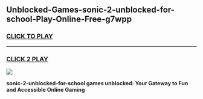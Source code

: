 
## Unblocked-Games-sonic-2-unblocked-for-school-Play-Online-Free-g7wpp
<h3>
<a href="https://premium76.site?title=sonic-2-unblocked-for-school&ref=26A">CLICK TO PLAY</a></h3>
<hr>

<h3>
<a href="https://premium76.site?title=sonic-2-unblocked-for-school&ref=26A">CLICK 2 PLAY</a>
  
</h3>

<a href="https://premium76.site?title=sonic-2-unblocked-for-school&ref=26A"><img src="https://clearcache.store/games.png"></a>


**sonic-2-unblocked-for-school games unblocked: Your Gateway to Fun and Accessible Online Gaming**
